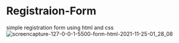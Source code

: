 # Registraion-Form
simple registration form using html and css
![screencapture-127-0-0-1-5500-form-html-2021-11-25-01_28_08](https://user-images.githubusercontent.com/94356975/143415883-8e7a47e9-36b1-424a-b6ca-228f78d774a1.png)
